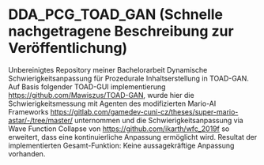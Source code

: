 # DDA_PCG_TOAD_GAN (Schnelle nachgetragene Beschreibung zur Veröffentlichung)
Unbereinigtes Repository meiner Bachelorarbeit Dynamische Schwierigkeitsanpassung für Prozedurale Inhaltserstellung in TOAD-GAN. Auf Basis folgender TOAD-GUI implementierung https://github.com/Mawiszus/TOAD-GAN, wurde hier die Schwierigkeitsmessung mit Agenten des modifizierten Mario-AI Frameworks https://gitlab.com/gamedev-cuni-cz/theses/super-mario-astar/-/tree/master/ unternommen und die Schwierigkeitsanpassung via Wave Function Collapse von https://github.com/ikarth/wfc_2019f so erweitert, dass eine kontinuierliche Anpassung ermöglicht wird.
Resultat der implementierten Gesamt-Funktion: Keine aussagekräftige Anpassung vorhanden.

